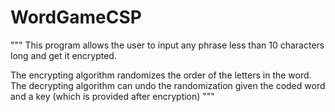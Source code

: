 # WordGameCSP
"""
This program allows the user to input any phrase less than 10 characters long and get it encrypted.

The encrypting algorithm randomizes the order of the letters in the word.
The decrypting algorithm can undo the randomization given the coded word and a key (which is provided after encryption)
"""
